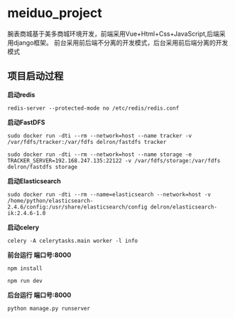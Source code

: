 # meiduo_project
腕表商城基于美多商城环境开发，前端采用Vue+Html+Css+JavaScript,后端采用django框架。
前台采用前后端不分离的开发模式，后台采用前后端分离的开发模式
## 项目启动过程
**启动redis** 

```redis-server --protected-mode no /etc/redis/redis.conf```

**启动FastDFS**

```sudo docker run -dti --rm --network=host --name tracker -v /var/fdfs/tracker:/var/fdfs delron/fastdfs tracker```

```sudo docker run -dti --rm --network=host --name storage -e TRACKER_SERVER=192.168.247.135:22122 -v /var/fdfs/storage:/var/fdfs delron/fastdfs storage```


**启动Elasticsearch**

```sudo docker run -dti --rm --name=elasticsearch --network=host -v /home/python/elasticsearch-2.4.6/config:/usr/share/elasticsearch/config delron/elasticsearch-ik:2.4.6-1.0```

**启动celery**

```celery -A celerytasks.main worker -l info```

**前台运行 端口号:8000** 

```npm install```

```npm run dev```

**后台运行 端口号:8000**

```python manage.py runserver```
